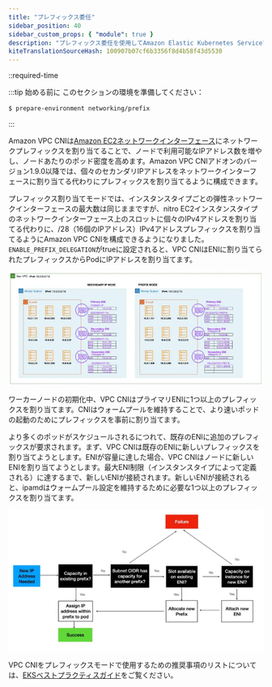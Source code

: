 ```yaml
---
title: "プレフィックス委任"
sidebar_position: 40
sidebar_custom_props: { "module": true }
description: "プレフィックス委任を使用してAmazon Elastic Kubernetes Serviceでのポッド密度を増加させます。"
kiteTranslationSourceHash: 100907b07cf6b3356f8d4b58f43d5530
---
```


::required-time

:::tip 始める前に
このセクションの環境を準備してください：

```bash timeout=300 wait=30
$ prepare-environment networking/prefix
```

:::

Amazon VPC CNIは[Amazon EC2ネットワークインターフェース](https://docs.aws.amazon.com/AWSEC2/latest/UserGuide/ec2-prefix-eni.html)にネットワークプレフィックスを割り当てることで、ノードで利用可能なIPアドレス数を増やし、ノードあたりのポッド密度を高めます。Amazon VPC CNIアドオンのバージョン1.9.0以降では、個々のセカンダリIPアドレスをネットワークインターフェースに割り当てる代わりにプレフィックスを割り当てるように構成できます。

プレフィックス割り当てモードでは、インスタンスタイプごとの弾性ネットワークインターフェースの最大数は同じままですが、nitro EC2インスタンスタイプのネットワークインターフェース上のスロットに個々のIPv4アドレスを割り当てる代わりに、/28（16個のIPアドレス）IPv4アドレスプレフィックスを割り当てるようにAmazon VPC CNIを構成できるようになりました。`ENABLE_PREFIX_DELEGATION`がtrueに設定されると、VPC CNIはENIに割り当てられたプレフィックスからPodにIPアドレスを割り当てます。

![サブネット](assets/prefix_subnets.webp)

ワーカーノードの初期化中、VPC CNIはプライマリENIに1つ以上のプレフィックスを割り当てます。CNIはウォームプールを維持することで、より速いポッドの起動のためにプレフィックスを事前に割り当てます。

より多くのポッドがスケジュールされるにつれて、既存のENIに追加のプレフィックスが要求されます。まず、VPC CNIは既存のENIに新しいプレフィックスを割り当てようとします。ENIが容量に達した場合、VPC CNIはノードに新しいENIを割り当てようとします。最大ENI制限（インスタンスタイプによって定義される）に達するまで、新しいENIが接続されます。新しいENIが接続されると、ipamdはウォームプール設定を維持するために必要な1つ以上のプレフィックスを割り当てます。

![プレフィックスフロー](assets/prefix_flow.webp)

VPC CNIをプレフィックスモードで使用するための推奨事項のリストについては、[EKSベストプラクティスガイド](https://aws.github.io/aws-eks-best-practices/networking/prefix-mode/index_linux/)をご覧ください。
